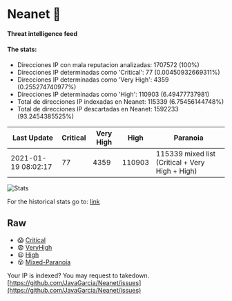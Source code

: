 # Neanet :hocho:
#### Threat intelligence feed
#### The stats:

- Direcciones IP con mala reputacion analizadas: 1707572 (100%)
- Direcciones IP determinadas como 'Critical':  77 (0.00450932669311%)
- Direcciones IP determinadas como 'Very High':  4359 (0.255274740977%)
- Direcciones IP determinadas como 'High':  110903 (6.49477737981)
- Total de direcciones IP indexadas en Neanet:  115339 (6.75456144748%)
- Total de direcciones IP descartadas en Neanet:  1592233 (93.2454385525%)

| Last Update | Critical | Very High | High | Paranoia |
| --- | --- | --- | --- | --- |
| 2021-01-19 08:02:17 | 77 | 4359 | 110903 | 115339 mixed list (Critical + Very High + High)|

![Stats](https://docs.google.com/spreadsheets/d/e/2PACX-1vSnaNMIXVabIpDJjufMlzH7poXnshF3mgd8Is1g9ytUEzVsP5my4Trn8f-xkoLLQ38xpL3HtmUexLo6/pubchart?oid=501124687&format=image)

For the historical stats go to: [link](/stats.csv)
## Raw
- :scream: [Critical](https://raw.githubusercontent.com/JavaGarcia/Neanet/master/blacklists/neanet_critical.txt)
- :fearful: [VeryHigh](https://raw.githubusercontent.com/JavaGarcia/Neanet/master/blacklists/neanet_veryHigh.txtt)
- :frowning: [High](https://raw.githubusercontent.com/JavaGarcia/Neanet/master/blacklists/neanet_high.txt)
- :dizzy_face: [Mixed-Paranoia](https://raw.githubusercontent.com/JavaGarcia/Neanet/master/blacklists/neanet_all.txt)


Your IP is indexed? You may request to takedown. [https://github.com/JavaGarcia/Neanet/issues](https://github.com/JavaGarcia/Neanet/issues)





















































































































































































































































































































































































































































































































































































































































































































































































































































































































































































































































































































































































































































































































































































































































































































































































































































































































































































































































































































































































































































































































































































































































































































































































































































































































































































































































































































































































































































































































































































































































































































































































































































































































































































































































































































































































































































































































































